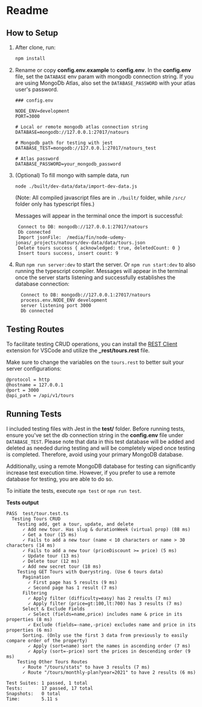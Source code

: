 # Readme

## How to Setup

1. After clone, run:

      ```bash
      npm install
      ```

2. Rename or copy **config.env.example** to **config.env**.
   In the **config.env** file, set the `DATABASE` env param with mongodb connection string. If you are using MongoDb Atlas, also set the `DATABASE_PASSWORD` with your atlas user's password.

      ```shell
      ### config.env

      NODE_ENV=development
      PORT=3000

      # Local or remote mongodb atlas connection string
      DATABASE=mongodb://127.0.0.1:27017/natours

      # Mongodb path for testing with jest
      DATABASE_TEST=mongodb://127.0.0.1:27017/natours_test

      # Atlas password
      DATABASE_PASSWORD=your_mongodb_password
      ```

3. (Optional) To fill mongo with sample data, run

    ```shell
    node ./built/dev-data/data/import-dev-data.js
    ```

   (Note: All compiled javascript files are in `./built/` folder, while `/src/` folder only has typescript files.)

   Messages will appear in the terminal once the import is successful:

   ```shell
    Connect to DB: mongodb://127.0.0.1:27017/natours
    Db connected
    Import jsonFile:  /media/fin/node-udemy-jonas/_projects/natours/dev-data/data/tours.json
    Delete tours success { acknowledged: true, deletedCount: 0 }
    Insert tours success, insert count: 9
   ```

4. Run `npm run server:dev` to start the server. Or `npm run start:dev` to also running the typescript compiler. Messages will appear in the terminal once the server starts listening and successfully establishes the database connection:

      ```shell
        Connect to DB: mongodb://127.0.0.1:27017/natours
        process.env.NODE_ENV development
        server listening port 3000
        Db connected
      ```

## Testing Routes

To facilitate testing CRUD operations, you can install the [REST Client](https://marketplace.visualstudio.com/items?itemName=humao.rest-client) extension for VSCode and utilize the **\_rest/tours.rest** file.

Make sure to change the variables on the `tours.rest` to better suit your server configurations:

```shell
@protocol = http
@hostname = 127.0.0.1
@port = 3000
@api_path = /api/v1/tours
```

## Running Tests

I included testing files with Jest in the **test/** folder. Before running tests, ensure you've set the db connection string in the **config.env** file under `DATABASE_TEST`. Please note that data in this test database will be added and deleted as needed during testing and will be completely wiped once testing is completed. Therefore, avoid using your primary MongoDB database.

Additionally, using a remote MongoDB database for testing can significantly increase test execution time. However, if you prefer to use a remote database for testing, you are able to do so.

To initiate the tests, execute `npm test` or `npm run test`.

**Tests output**

```shell
PASS  test/tour.test.ts
  Testing Tours CRUD
    Testing add, get a tour, update, and delete
      ✓ Add new tour. Has slug & durationWeek (virtual prop) (88 ms)
      ✓ Get a tour (15 ms)
      ✓ Fails to add a new tour (name < 10 characters or name > 30 characters (14 ms)
      ✓ Fails to add a new tour (priceDiscount >= price) (5 ms)
      ✓ Update tour (13 ms)
      ✓ Delete tour (12 ms)
      ✓ Add new secret tour (18 ms)
    Testing GET Tours with Querystring. (Use 6 tours data)
      Pagination
        ✓ First page has 5 results (9 ms)
        ✓ Second page has 1 result (7 ms)
      Filtering
        ✓ Apply filter (difficulty=easy) has 2 results (7 ms)
        ✓ Apply filter (price=gt:100,lt:700) has 3 results (7 ms)
      Select & Exclude Fields
        ✓ Select (fields=name,price) includes name & price in its properties (8 ms)
        ✓ Exclude (fields=-name,-price) excludes name and price in its properties (6 ms)
      Sorting. (Only use the first 3 data from previously to easily compare order of the property)
        ✓ Apply (sort=name) sort the names in ascending order (7 ms)
        ✓ Apply (sort=-price) sort the prices in descending order (9 ms)
    Testing Other Tours Routes
      ✓ Route "/tours/stats" to have 3 results (7 ms)
      ✓ Route "/tours/monthly-plan?year=2021" to have 2 results (6 ms)

Test Suites: 1 passed, 1 total
Tests:       17 passed, 17 total
Snapshots:   0 total
Time:        5.11 s
```
